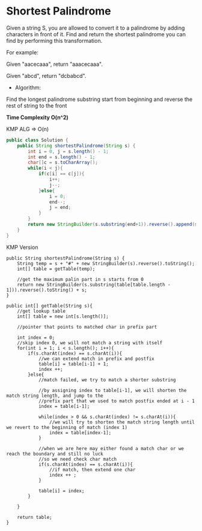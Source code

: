 # Shortest Palindrome

Given a string S, you are allowed to convert it to a palindrome by adding characters in front of it. Find and return the shortest palindrome you can find by performing this transformation.

For example:

Given "aacecaaa", return "aaacecaaa".

Given "abcd", return "dcbabcd".

* Algorithm:

Find the longest palindrome substring start from beginning and reverse the rest of string to the front

**Time Complexity O(n^2)**

KMP ALG => O(n)

```java
public class Solution {
    public String shortestPalindrome(String s) {
        int i = 0, j = s.length() - 1;
        int end = s.length() - 1;
        char[]c = s.toCharArray();
        while(i < j){
            if(c[i] == c[j]){
                i++;
                j--;
            }else{
                i = 0;
                end--;
                j = end;
            }
        }
        return new StringBuilder(s.substring(end+1)).reverse().append(s).toString();
    }
}
```

KMP Version

```
public String shortestPalindrome(String s) {
    String temp = s + "#" + new StringBuilder(s).reverse().toString();
    int[] table = getTable(temp);
    
    //get the maximum palin part in s starts from 0
    return new StringBuilder(s.substring(table[table.length - 1])).reverse().toString() + s;
}

public int[] getTable(String s){
    //get lookup table
    int[] table = new int[s.length()];
    
    //pointer that points to matched char in prefix part
    
    int index = 0;
    //skip index 0, we will not match a string with itself
    for(int i = 1; i < s.length(); i++){
        if(s.charAt(index) == s.charAt(i)){
            //we can extend match in prefix and postfix
            table[i] = table[i-1] + 1;
            index ++;
        }else{
            //match failed, we try to match a shorter substring
            
            //by assigning index to table[i-1], we will shorten the match string length, and jump to the 
            //prefix part that we used to match postfix ended at i - 1
            index = table[i-1];
            
            while(index > 0 && s.charAt(index) != s.charAt(i)){
                //we will try to shorten the match string length until we revert to the beginning of match (index 1)
                index = table[index-1];
            }
            
            //when we are here may either found a match char or we reach the boundary and still no luck
            //so we need check char match
            if(s.charAt(index) == s.charAt(i)){
                //if match, then extend one char 
                index ++ ;
            }
            
            table[i] = index;
        }
        
    }
    
    return table;
}
```
